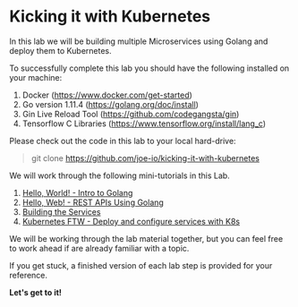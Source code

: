 # Kicking it with Kubernetes

In this lab we will be building multiple Microservices using Golang and deploy them to Kubernetes.

To successfully complete this lab you should have the following installed on your machine:
1. Docker  (https://www.docker.com/get-started)
2. Go version 1.11.4 (https://golang.org/doc/install)
3. Gin Live Reload Tool (https://github.com/codegangsta/gin)
4. Tensorflow C Libraries (https://www.tensorflow.org/install/lang_c)  

Please check out the code in this lab to your local hard-drive:
> git clone https://github.com/joe-io/kicking-it-with-kubernetes 

We will work through the following mini-tutorials in this Lab.

1. [Hello, World! - Intro to Golang](helloworld)
2. [Hello, Web! - REST APIs Using Golang](helloweb)
3. [Building the Services](services)
4. [Kubernetes FTW - Deploy and configure services with K8s](hellok8s/README.md)

We will be working through the lab material together, but you can feel free to work ahead if are already familiar with a topic.

If you get stuck, a finished version of each lab step is provided for your reference.

<b>Let's get to it!</b>


